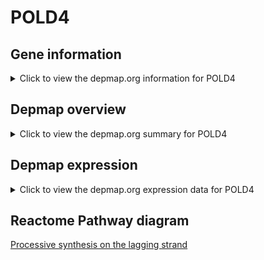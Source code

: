 <h1>POLD4</h1>

<h2>Gene information</h2>
<details>
  <summary>Click to view the depmap.org information for POLD4</summary>
  <iframe src="https://depmap.org/portal/gene/POLD4?tab=about" style="border:none;width:100%;height:800px"></iframe>
</details>

<h2>Depmap overview</h2>
<details>
  <summary>Click to view the depmap.org summary for POLD4</summary>
  <iframe src="https://depmap.org/portal/gene/POLD4?tab=overview" style="border:none;width:100%;height:800px"></iframe>
</details>

<h2>Depmap expression</h2>
<details>
  <summary>Click to view the depmap.org expression data for POLD4</summary>
  <iframe src="https://depmap.org/portal/gene/POLD4?tab=characterization" style="border:none;width:100%;height:800px"></iframe>
</details>



<h2>Reactome Pathway diagram</h2>
<a href="https://reactome.org/PathwayBrowser/#/R-HSA-69183" target="_BLANK">Processive synthesis on the lagging strand</a>



